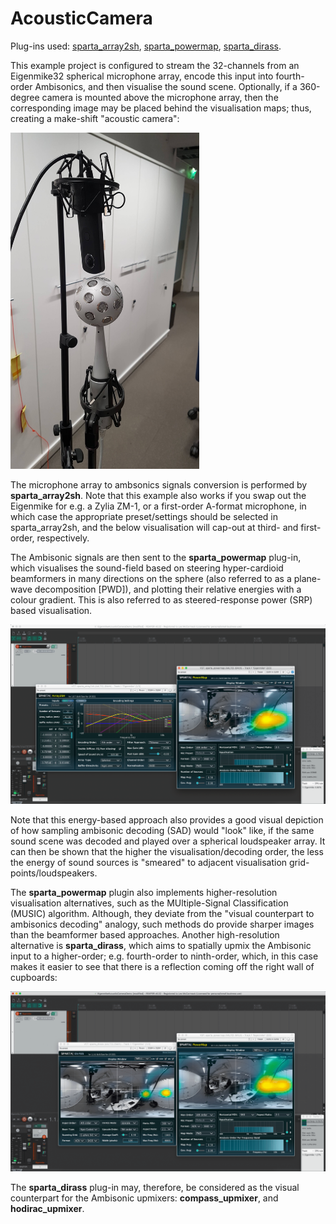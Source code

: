 # AcousticCamera

Plug-ins used: [sparta_array2sh](https://leomccormack.github.io/sparta-site/docs/plugins/sparta-suite/#array2sh), [sparta_powermap](https://leomccormack.github.io/sparta-site/docs/plugins/sparta-suite/#powermap),
[sparta_dirass](https://leomccormack.github.io/sparta-site/docs/plugins/sparta-suite/#dirass).

This example project is configured to stream the 32-channels from an Eigenmike32 spherical microphone array, encode this input into fourth-order Ambisonics, and then visualise the sound scene. Optionally, if a 360-degree camera is mounted above the microphone array, then the corresponding image may be placed behind the visualisation maps; thus, creating a make-shift "acoustic camera":

<img src="EigenmikeAndRicohThetaS.jpg" alt="" width="800" style="max-width: 60%"></br>

The microphone array to ambsonics signals conversion is performed by **sparta_array2sh**. Note that this example also works if you swap out the Eigenmike for e.g. a Zylia ZM-1, or a first-order A-format microphone, in which case the appropriate preset/settings should be selected in sparta_array2sh, and the below visualisation will cap-out at third- and first-order, respectively.

The Ambisonic signals are then sent to the **sparta_powermap** plug-in, which visualises the sound-field based on steering hyper-cardioid beamformers in many directions on the sphere (also referred to as a plane-wave decomposition [PWD]), and plotting their relative energies with a colour gradient. This is also referred to as steered-response power (SRP) based visualisation.


<img src="ReaperArray2shPowermap.png" alt="" style="max-width: 100%"></br>

Note that this energy-based approach also provides a good visual depiction of how sampling ambisonic decoding (SAD) would "look" like, if the same sound scene was decoded and played over a spherical loudspeaker array. It can then be shown that the higher the visualisation/decoding order, the less the energy of sound sources is "smeared" to adjacent visualisation grid-points/loudspeakers. 

The **sparta_powermap** plugin also implements higher-resolution visualisation alternatives, such as the MUltiple-Signal Classification (MUSIC) algorithm. Although, they deviate from the "visual counterpart to ambisonics decoding" analogy, such methods do provide sharper images than the beamformer based approaches.
Another high-resolution alternative is **sparta_dirass**, which aims to spatially upmix the Ambisonic input to a higher-order; e.g. fourth-order to ninth-order, which, in this case makes it easier to see that there is a reflection coming off the right wall of cupboards:

<img src="ReaperPowermapDirass.png" alt="" style="max-width: 100%"></br>

The **sparta_dirass** plug-in may, therefore, be considered as the visual counterpart for the Ambisonic upmixers: **compass_upmixer**, and **hodirac_upmixer**.









